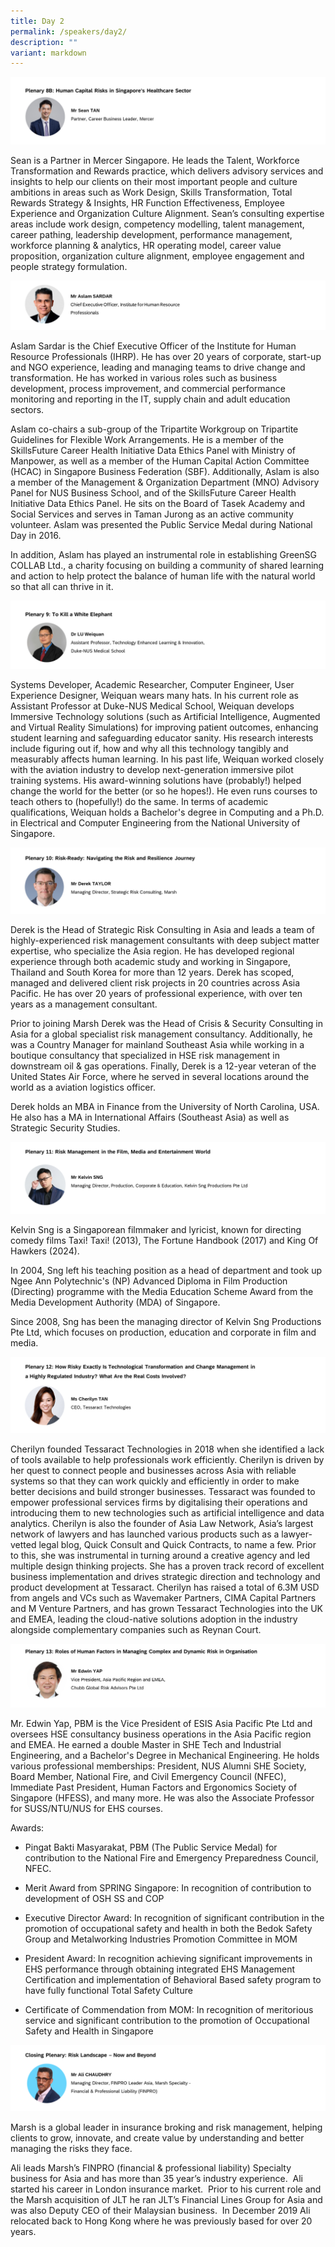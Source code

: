```yaml
---
title: Day 2
permalink: /speakers/day2/
description: ""
variant: markdown
---
```

![](/images/sean.png)
       
Sean is a Partner in Mercer Singapore. He leads the Talent, Workforce Transformation and Rewards practice, which delivers advisory services and insights to help our clients on their most important people and culture ambitions in areas such as Work Design, Skills Transformation, Total Rewards Strategy & Insights, HR Function Effectiveness, Employee Experience and Organization Culture Alignment. Sean’s consulting expertise areas include work design, competency modelling, talent management, career pathing, leadership development, performance management, workforce planning & analytics, HR operating model, career value proposition, organization culture alignment, employee engagement and people strategy formulation.

![](/images/aslam.png)

Aslam Sardar is the Chief Executive Officer of the Institute for Human Resource Professionals (IHRP). He has over 20 years of corporate, start-up and NGO experience, leading and managing teams to drive change and transformation. He has worked in various roles such as business development, process improvement, and commercial performance monitoring and reporting in the IT, supply chain and adult education sectors.

Aslam co-chairs a sub-group of the Tripartite Workgroup on Tripartite Guidelines for Flexible Work Arrangements. He is a member of the SkillsFuture Career Health Initiative Data Ethics Panel with Ministry of Manpower, as well as a member of the Human Capital Action Committee (HCAC) in Singapore Business Federation (SBF). Additionally, Aslam is also a member of the Management & Organization Department (MNO) Advisory Panel for NUS Business School, and of the SkillsFuture Career Health Initiative Data Ethics Panel. He sits on the Board of Tasek Academy and Social Services and serves in Taman Jurong as an active community volunteer. Aslam was presented the Public Service Medal during National Day in 2016.

In addition, Aslam has played an instrumental role in establishing GreenSG COLLAB Ltd., a charity focusing on building a community of shared learning and action to help protect the balance of human life with the natural world so that all can thrive in it.

![](/images/dr_lu.png)

Systems Developer, Academic Researcher, Computer Engineer, User Experience Designer, Weiquan wears many hats. In his current role as Assistant Professor at Duke-NUS Medical School, Weiquan develops Immersive Technology solutions (such as Artificial Intelligence, Augmented and Virtual Reality Simulations) for improving patient outcomes, enhancing student learning and safeguarding educator sanity. His research interests include figuring out if, how and why all this technology tangibly and measurably affects human learning. In his past life, Weiquan worked closely with the aviation industry to develop next-generation immersive pilot training systems. His award-winning solutions have (probably!) helped change the world for the better (or so he hopes!). He even runs courses to teach others to (hopefully!) do the same. In terms of academic qualifications, Weiquan holds a Bachelor's degree in Computing and a Ph.D. in Electrical and Computer Engineering from the National University of Singapore.

![](/images/derek.png)

Derek is the Head of Strategic Risk Consulting in Asia and leads a team of highly-experienced risk management consultants with deep subject matter expertise, who specialize the Asia region. He has developed regional experience through both academic study and working in Singapore, Thailand and South Korea for more than 12 years. Derek has scoped, managed and delivered client risk projects in 20 countries across Asia Pacific. He has over 20 years of professional experience, with over ten years as a management consultant.

Prior to joining Marsh Derek was the Head of Crisis & Security Consulting in Asia for a global specialist risk management consultancy. Additionally, he was a Country Manager for mainland Southeast Asia while working in a boutique consultancy that specialized in HSE risk management in downstream oil & gas operations. Finally, Derek is a 12-year veteran of the United States Air Force, where he served in several locations around the world as a aviation logistics officer.

Derek holds an MBA in Finance from the University of North Carolina, USA. He also has a MA in International Affairs (Southeast Asia) as well as Strategic Security Studies.

![](/images/kelvin.png)

Kelvin Sng is a Singaporean filmmaker and lyricist, known for directing comedy films Taxi! Taxi! (2013), The Fortune Handbook (2017) and King Of Hawkers (2024).

In 2004, Sng left his teaching position as a head of department and took up Ngee Ann Polytechnic's (NP) Advanced Diploma in Film Production (Directing) programme with the Media Education Scheme Award from the Media Development Authority (MDA) of Singapore.

Since 2008, Sng has been the managing director of Kelvin Sng Productions Pte Ltd, which focuses on production, education and corporate in film and media.

![](/images/chery.png)

Cherilyn founded Tessaract Technologies in 2018 when she identified a lack of tools available to help professionals work efficiently. Cherilyn is driven by her quest to connect people and businesses across Asia with reliable systems so that they can work quickly and efficiently in order to make better decisions and build stronger businesses. Tessaract was founded to empower professional services firms by digitalising their operations and introducing them to new technologies such as artificial intelligence and data analytics. Cherilyn is also the founder of Asia Law Network, Asia’s largest network of lawyers and has launched various products such as a lawyer-vetted legal blog, Quick Consult and Quick Contracts, to name a few. Prior to this, she was instrumental in turning around a creative agency and led multiple design thinking projects. She has a proven track record of excellent business implementation and drives strategic direction and technology and product development at Tessaract. Cherilyn has raised a total of 6.3M USD from angels and VCs such as Wavemaker Partners, CIMA Capital Partners and M Venture Partners, and has grown Tessaract Technologies into the UK and EMEA, leading the cloud-native solutions adoption in the industry alongside complementary companies such as Reynan Court.

![](/images/edwin.png)

Mr. Edwin Yap, PBM is the Vice President of ESIS Asia Pacific Pte Ltd and oversees HSE consultancy business operations in the Asia Pacific region and EMEA. He earned a double Master in SHE Tech and Industrial Engineering, and a Bachelor's Degree in Mechanical Engineering. He holds various professional memberships: President, NUS Alumni SHE Society, Board Member, National Fire, and Civil Emergency Council (NFEC), Immediate Past President, Human Factors and Ergonomics Society of Singapore (HFESS), and many more. He was also the Associate Professor for SUSS/NTU/NUS for EHS courses.

Awards:

* Pingat Bakti Masyarakat, PBM (The Public Service Medal) for contribution to the National Fire and Emergency Preparedness Council, NFEC.

* Merit Award from SPRING Singapore: In recognition of contribution to development of OSH SS and COP

* Executive Director Award: In recognition of significant contribution in the promotion of occupational safety and health in both the Bedok Safety Group and Metalworking Industries Promotion Committee in MOM

* President Award: In recognition achieving significant improvements in EHS performance through obtaining integrated EHS Management Certification and implementation of Behavioral Based safety program to have fully functional Total Safety Culture

* Certificate of Commendation from MOM: In recognition of meritorious service and significant contribution to the promotion of Occupational Safety and Health in Singapore

![](/images/ali.png)

Marsh is a global leader in insurance broking and risk management, helping clients to grow, innovate, and create value by understanding and better managing the risks they face.

Ali leads Marsh’s FINPRO (financial & professional liability) Specialty business for Asia and has more than 35 year’s industry experience.  Ali started his career in London insurance market.  Prior to his current role and the Marsh acquisition of JLT he ran JLT’s Financial Lines Group for Asia and was also Deputy CEO of their Malaysian business.  In December 2019 Ali relocated back to Hong Kong where he was previously based for over 20 years.